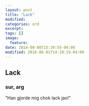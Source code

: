 ```yaml
---
layout: post
title: "Lack"
modified:
categories: ord
excerpt:
tags: []
image:
  feature:
date: 2014-08-08T15:39:55-04:00
modified: 2016-06-01T14:19:19-04:00
---
```


## Lack

### sur, arg

"Han gjorde mig chok lack jao!"
